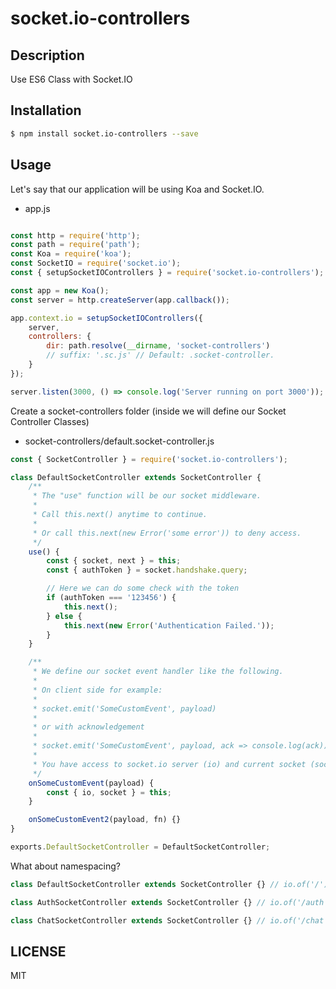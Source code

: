 # socket.io-controllers

## Description

Use ES6 Class with Socket.IO

## Installation

```bash
$ npm install socket.io-controllers --save
```

## Usage

Let's say that our application will be using Koa and Socket.IO.

- app.js

```javascript

const http = require('http');
const path = require('path');
const Koa = require('koa');
const SocketIO = require('socket.io');
const { setupSocketIOControllers } = require('socket.io-controllers');

const app = new Koa();
const server = http.createServer(app.callback());

app.context.io = setupSocketIOControllers({
	server,
	controllers: {
		dir: path.resolve(__dirname, 'socket-controllers')
		// suffix: '.sc.js' // Default: .socket-controller.
	}
});

server.listen(3000, () => console.log('Server running on port 3000'));

```
Create a socket-controllers folder (inside we will define our Socket Controller Classes)
- socket-controllers/default.socket-controller.js
```javascript
const { SocketController } = require('socket.io-controllers');

class DefaultSocketController extends SocketController {
	/**
	 * The "use" function will be our socket middleware.
	 * 
	 * Call this.next() anytime to continue.
	 * 
	 * Or call this.next(new Error('some error')) to deny access.
	 */
	use() {
		const { socket, next } = this;
		const { authToken } = socket.handshake.query;

		// Here we can do some check with the token
		if (authToken === '123456') {
			this.next();
		} else {
			this.next(new Error('Authentication Failed.'));
		}
	}

	/**
	 * We define our socket event handler like the following.
	 * 
	 * On client side for example:
	 * 
	 * socket.emit('SomeCustomEvent', payload)
	 * 
	 * or with acknowledgement
	 * 
	 * socket.emit('SomeCustomEvent', payload, ack => console.log(ack))
	 *
	 * You have access to socket.io server (io) and current socket (socket)
	 */
	onSomeCustomEvent(payload) {
		const { io, socket } = this;
	}

	onSomeCustomEvent2(payload, fn) {}
}

exports.DefaultSocketController = DefaultSocketController;


```
What about namespacing?
```javascript
class DefaultSocketController extends SocketController {} // io.of('/')

class AuthSocketController extends SocketController {} // io.of('/auth')

class ChatSocketController extends SocketController {} // io.of('/chat')
```

## LICENSE
MIT
